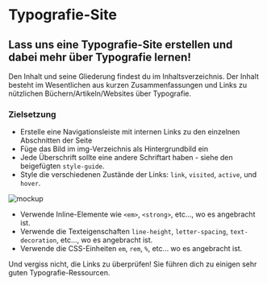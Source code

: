 # Typografie-Site

## Lass uns eine Typografie-Site erstellen und dabei mehr über Typografie lernen!

Den Inhalt und seine Gliederung findest du im Inhaltsverzeichnis. Der Inhalt besteht im Wesentlichen aus kurzen Zusammenfassungen und Links zu nützlichen Büchern/Artikeln/Websites über Typografie.

### Zielsetzung

- Erstelle eine Navigationsleiste mit internen Links zu den einzelnen Abschnitten der Seite
- Füge das Bild im img-Verzeichnis als Hintergrundbild ein
- Jede Überschrift sollte eine andere Schriftart haben - siehe den beigefügten `style-guide`.
- Style die verschiedenen Zustände der Links: `link`, `visited`, `active`, und `hover`.

![mockup](/img/mockup.gif)

- Verwende Inline-Elemente wie `<em>`, `<strong>`, etc..., wo es angebracht ist.
- Verwende die Texteigenschaften `line-height`, `letter-spacing`, `text-decoration`, etc..., wo es angebracht ist.
- Verwende die CSS-Einheiten `em`, `rem`, `%`, etc... wo es angebracht ist.

Und vergiss nicht, die Links zu überprüfen! Sie führen dich zu einigen sehr guten Typografie-Ressourcen.
